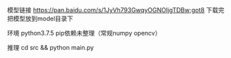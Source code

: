 模型链接
https://pan.baidu.com/s/1JyVh793GwqyOGNOIjgTDBw;got8
下载完把模型放到model目录下

环境
python3.7.5
pip依赖未整理（常规numpy opencv）

推理
cd src && python main.py

